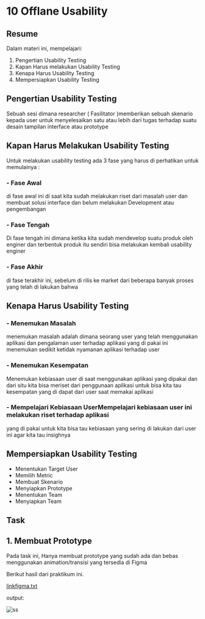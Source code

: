 # 10 Offlane Usability

## Resume
Dalam materi ini, mempelajari:
1. Pengertian Usability Testing
2. Kapan Harus melakukan Usability Testing
3. Kenapa Harus Usability Testing
4. Mempersiapkan Usability Testing

## Pengertian Usability Testing
Sebuah sesi dimana researcher ( Fasilitator )memberikan sebuah skenario kepada user untuk menyelesaikan satu atau lebih dari tugas terhadap suatu desain tampilan interface atau prototype

## Kapan Harus Melakukan Usability Testing
Untuk melakukan usability testing ada 3 fase yang harus di perhatikan untuk memulainya :

### - Fase Awal
di fase awal ini di saat kita sudah melakukan riset dari masalah user
dan membuat solusi interface dan belum melakukan Development atau pengembangan 

### - Fase Tengah
Di fase tengah ini dimana ketika kita sudah mendevelop suatu produk
oleh enginer dan terbentuk produk itu sendiri bisa melakukan kembali 
usability enginer

### - Fase Akhir
di fase terakhir ini, sebelum di rilis ke market dari beberapa banyak
proses yang telah di lakukan bahwa 

## Kenapa Harus Usability Testing
### - Menemukan Masalah
menemukan masalah adalah dimana seorang user yang telah menggunakan
aplikasi dan pengalaman user terhadap aplikasi yang di pakai ini 
menemukan sedikit ketidak nyamanan aplikasi terhadap user

### - Menemukan Kesempatan
Menemukan kebiasaan user di saat menggunakan aplikasi yang dipakai
dan dari situ kita bisa meriset dari penggunaan aplikasi untuk bisa
kita tau kesempatan yang di dapat dari user saat memakai aplikasi

### - Mempelajari Kebiasaan UserMempelajari kebiasaan user ini melakukan riset terhadap aplikasi
yang di pakai untuk kita bisa tau kebiasaan yang sering di lakukan
dari user ini agar kita tau insighnya

## Mempersiapkan Usability Testing
- Menentukan Target User
- Memilih Metric
- Membuat Skenario
- Menyiapkan Prototype
- Menentukan Team
- Menyiapkan Team

## Task
## 1. Membuat Prototype 
Pada task ini, Hanya membuat prototype yang sudah ada dan bebas menggunakan animation/transisi yang tersedia di Figma 

Berikut hasil dari praktikum ini.

[linkfigma.txt](./praktikum/linkfigma.txt)

output:

![ss](./screenshots/ss.png)



